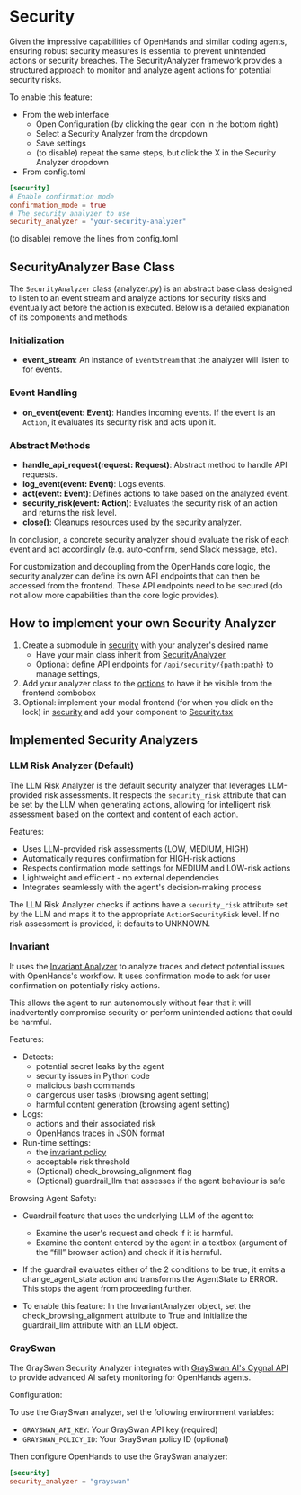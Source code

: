 # Security

Given the impressive capabilities of OpenHands and similar coding agents, ensuring robust security measures is essential to prevent unintended actions or security breaches. The SecurityAnalyzer framework provides a structured approach to monitor and analyze agent actions for potential security risks.

To enable this feature:
* From the web interface
    * Open Configuration (by clicking the gear icon in the bottom right)
    * Select a Security Analyzer from the dropdown
    * Save settings
    * (to disable) repeat the same steps, but click the X in the Security Analyzer dropdown
* From config.toml
```toml
[security]
# Enable confirmation mode
confirmation_mode = true
# The security analyzer to use
security_analyzer = "your-security-analyzer"
```
(to disable) remove the lines from config.toml

## SecurityAnalyzer Base Class

The `SecurityAnalyzer` class (analyzer.py) is an abstract base class designed to listen to an event stream and analyze actions for security risks and eventually act before the action is executed. Below is a detailed explanation of its components and methods:

### Initialization

- **event_stream**: An instance of `EventStream` that the analyzer will listen to for events.

### Event Handling

- **on_event(event: Event)**: Handles incoming events. If the event is an `Action`, it evaluates its security risk and acts upon it.

### Abstract Methods

- **handle_api_request(request: Request)**: Abstract method to handle API requests.
- **log_event(event: Event)**: Logs events.
- **act(event: Event)**: Defines actions to take based on the analyzed event.
- **security_risk(event: Action)**: Evaluates the security risk of an action and returns the risk level.
- **close()**: Cleanups resources used by the security analyzer.

In conclusion, a concrete security analyzer should evaluate the risk of each event and act accordingly (e.g. auto-confirm, send Slack message, etc).

For customization and decoupling from the OpenHands core logic, the security analyzer can define its own API endpoints that can then be accessed from the frontend. These API endpoints need to be secured (do not allow more capabilities than the core logic
provides).

## How to implement your own Security Analyzer

1. Create a submodule in [security](/openhands/security/) with your analyzer's desired name
    * Have your main class inherit from [SecurityAnalyzer](/openhands/security/analyzer.py)
    * Optional: define API endpoints for `/api/security/{path:path}` to manage settings,
2. Add your analyzer class to the [options](/openhands/security/options.py) to have it be visible from the frontend combobox
3. Optional: implement your modal frontend (for when you click on the lock) in [security](/frontend/src/components/modals/security/) and add your component to [Security.tsx](/frontend/src/components/modals/security/Security.tsx)

## Implemented Security Analyzers

### LLM Risk Analyzer (Default)

The LLM Risk Analyzer is the default security analyzer that leverages LLM-provided risk assessments. It respects the `security_risk` attribute that can be set by the LLM when generating actions, allowing for intelligent risk assessment based on the context and content of each action.

Features:

* Uses LLM-provided risk assessments (LOW, MEDIUM, HIGH)
* Automatically requires confirmation for HIGH-risk actions
* Respects confirmation mode settings for MEDIUM and LOW-risk actions
* Lightweight and efficient - no external dependencies
* Integrates seamlessly with the agent's decision-making process

The LLM Risk Analyzer checks if actions have a `security_risk` attribute set by the LLM and maps it to the appropriate `ActionSecurityRisk` level. If no risk assessment is provided, it defaults to UNKNOWN.

### Invariant

It uses the [Invariant Analyzer](https://github.com/invariantlabs-ai/invariant) to analyze traces and detect potential issues with OpenHands's workflow. It uses confirmation mode to ask for user confirmation on potentially risky actions.

This allows the agent to run autonomously without fear that it will inadvertently compromise security or perform unintended actions that could be harmful.

Features:

* Detects:
    * potential secret leaks by the agent
    * security issues in Python code
    * malicious bash commands
    * dangerous user tasks (browsing agent setting)
    * harmful content generation (browsing agent setting)
* Logs:
    * actions and their associated risk
    * OpenHands traces in JSON format
* Run-time settings:
    * the [invariant policy](https://github.com/invariantlabs-ai/invariant?tab=readme-ov-file#policy-language)
    * acceptable risk threshold
    * (Optional) check_browsing_alignment flag
    * (Optional) guardrail_llm that assesses if the agent behaviour is safe

Browsing Agent Safety:

* Guardrail feature that uses the underlying LLM of the agent to:
    * Examine the user's request and check if it is harmful.
    * Examine the content entered by the agent in a textbox (argument of the “fill” browser action) and check if it is harmful.

* If the guardrail evaluates either of the 2 conditions to be true, it emits a change_agent_state action and transforms the AgentState to ERROR. This stops the agent from proceeding further.

* To enable this feature: In the InvariantAnalyzer object, set the check_browsing_alignment attribute to True and initialize the guardrail_llm attribute with an LLM object.

### GraySwan

The GraySwan Security Analyzer integrates with [GraySwan AI's Cygnal API](https://docs.grayswan.ai/monitor-requests/monitor) to provide advanced AI safety monitoring for OpenHands agents.

Configuration:

To use the GraySwan analyzer, set the following environment variables:

* `GRAYSWAN_API_KEY`: Your GraySwan API key (required)
* `GRAYSWAN_POLICY_ID`: Your GraySwan policy ID (optional)

Then configure OpenHands to use the GraySwan analyzer:

```toml
[security]
security_analyzer = "grayswan"
```
